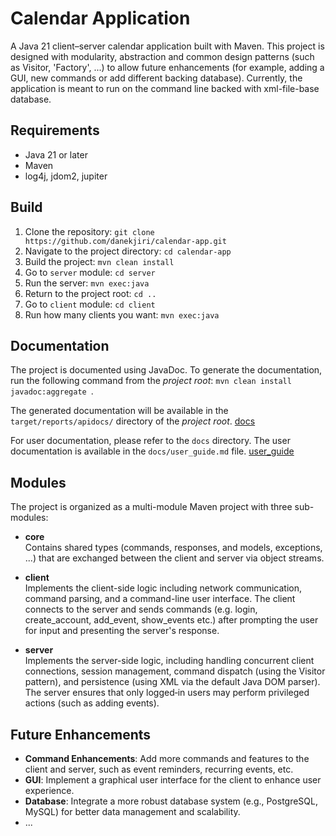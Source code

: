 # Calendar Application

A Java 21 client–server calendar application built with Maven. This project is designed with modularity, abstraction and common design patterns (such as Visitor, 'Factory', ...) to allow future enhancements (for example, adding a GUI, new commands or add different backing database). Currently, the application is meant to run on the command line backed with xml-file-base database.

## Requirements

- Java 21 or later
- Maven
- log4j, jdom2, jupiter

## Build

1. Clone the repository: `git clone https://github.com/danekjiri/calendar-app.git`
2. Navigate to the project directory: `cd calendar-app`
3. Build the project: `mvn clean install`
4. Go to `server` module: `cd server`
5. Run the server: `mvn exec:java`
6. Return to the project root: `cd ..`
7. Go to `client` module: `cd client`
8. Run how many clients you want: `mvn exec:java`

## Documentation
The project is documented using JavaDoc. To generate the documentation, run the following command from the *project root*: `mvn clean install javadoc:aggregate `.

The generated documentation will be available in the `target/reports/apidocs/` directory of the *project root*. [docs](calendar-application/target/reports/apidocs/index.html)

For user documentation, please refer to the `docs` directory. The user documentation is available in the `docs/user_guide.md` file. [user_guide](calendar-application/docs/user_guide.md)

## Modules

The project is organized as a multi-module Maven project with three sub-modules:

- **core**  
  Contains shared types (commands, responses, and models, exceptions, ...) that are exchanged between the client and server via object streams.

- **client**  
  Implements the client-side logic including network communication, command parsing, and a command-line user interface. The client connects to the server and sends commands (e.g. login, create_account, add_event, show_events etc.) after prompting the user for input and presenting the server's response.

- **server**  
  Implements the server-side logic, including handling concurrent client connections, session management, command dispatch (using the Visitor pattern), and persistence (using XML via the default Java DOM parser). The server ensures that only logged‐in users may perform privileged actions (such as adding events).

## Future Enhancements
- **Command Enhancements**: Add more commands and features to the client and server, such as event reminders, recurring events, etc.
- **GUI**: Implement a graphical user interface for the client to enhance user experience.
- **Database**: Integrate a more robust database system (e.g., PostgreSQL, MySQL) for better data management and scalability.
- ...